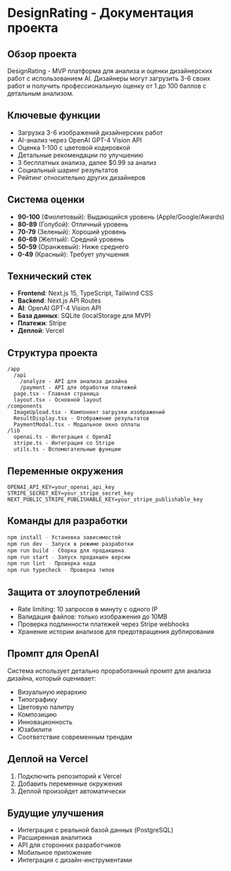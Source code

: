 # DesignRating - Документация проекта

## Обзор проекта
DesignRating - MVP платформа для анализа и оценки дизайнерских работ с использованием AI. Дизайнеры могут загрузить 3-6 своих работ и получить профессиональную оценку от 1 до 100 баллов с детальным анализом.

## Ключевые функции
- Загрузка 3-6 изображений дизайнерских работ
- AI-анализ через OpenAI GPT-4 Vision API
- Оценка 1-100 с цветовой кодировкой
- Детальные рекомендации по улучшению
- 3 бесплатных анализа, далее $0.99 за анализ
- Социальный шаринг результатов
- Рейтинг относительно других дизайнеров

## Система оценки
- **90-100** (Фиолетовый): Выдающийся уровень (Apple/Google/Awards)
- **80-89** (Голубой): Отличный уровень
- **70-79** (Зеленый): Хороший уровень
- **60-69** (Желтый): Средний уровень
- **50-59** (Оранжевый): Ниже среднего
- **0-49** (Красный): Требует улучшения

## Технический стек
- **Frontend**: Next.js 15, TypeScript, Tailwind CSS
- **Backend**: Next.js API Routes
- **AI**: OpenAI GPT-4 Vision API
- **База данных**: SQLite (localStorage для MVP)
- **Платежи**: Stripe
- **Деплой**: Vercel

## Структура проекта
```
/app
  /api
    /analyze - API для анализа дизайна
    /payment - API для обработки платежей
  page.tsx - Главная страница
  layout.tsx - Основной layout
/components
  ImageUpload.tsx - Компонент загрузки изображений
  ResultDisplay.tsx - Отображение результатов
  PaymentModal.tsx - Модальное окно оплаты
/lib
  openai.ts - Интеграция с OpenAI
  stripe.ts - Интеграция со Stripe
  utils.ts - Вспомогательные функции
```

## Переменные окружения
```env
OPENAI_API_KEY=your_openai_api_key
STRIPE_SECRET_KEY=your_stripe_secret_key
NEXT_PUBLIC_STRIPE_PUBLISHABLE_KEY=your_stripe_publishable_key
```

## Команды для разработки
```bash
npm install - Установка зависимостей
npm run dev - Запуск в режиме разработки
npm run build - Сборка для продакшена
npm run start - Запуск продакшен версии
npm run lint - Проверка кода
npm run typecheck - Проверка типов
```

## Защита от злоупотреблений
- Rate limiting: 10 запросов в минуту с одного IP
- Валидация файлов: только изображения до 10MB
- Проверка подлинности платежей через Stripe webhooks
- Хранение истории анализов для предотвращения дублирования

## Промпт для OpenAI
Система использует детально проработанный промпт для анализа дизайна, который оценивает:
- Визуальную иерархию
- Типографику
- Цветовую палитру
- Композицию
- Инновационность
- Юзабилити
- Соответствие современным трендам

## Деплой на Vercel
1. Подключить репозиторий к Vercel
2. Добавить переменные окружения
3. Деплой произойдет автоматически

## Будущие улучшения
- Интеграция с реальной базой данных (PostgreSQL)
- Расширенная аналитика
- API для сторонних разработчиков
- Мобильное приложение
- Интеграция с дизайн-инструментами